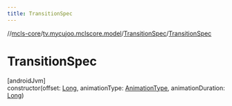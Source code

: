 ```yaml
---
title: TransitionSpec
---
```

//[mcls-core](../../../index.html)/[tv.mycujoo.mclscore.model](../index.html)/[TransitionSpec](index.html)/[TransitionSpec](-transition-spec.html)



# TransitionSpec



[androidJvm]\
constructor(offset: [Long](https://kotlinlang.org/api/latest/jvm/stdlib/kotlin/-long/index.html), animationType: [AnimationType](../../tv.mycujoo.mclscore.entity/-animation-type/index.html), animationDuration: [Long](https://kotlinlang.org/api/latest/jvm/stdlib/kotlin/-long/index.html))




